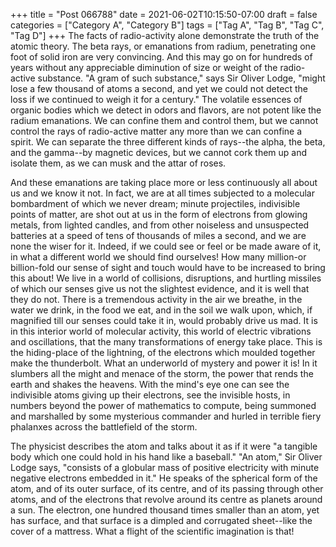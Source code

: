 +++
title = "Post 066788"
date = 2021-06-02T10:15:50-07:00
draft = false
categories = ["Category A", "Category B"]
tags = ["Tag A", "Tag B", "Tag C", "Tag D"]
+++
The facts of radio-activity alone demonstrate the truth of the atomic theory. The beta rays, or emanations from radium, penetrating one foot of solid iron are very convincing. And this may go on for hundreds of years without any appreciable diminution of size or weight of the radio-active substance. "A gram of such substance," says Sir Oliver Lodge, "might lose a few thousand of atoms a second, and yet we could not detect the loss if we continued to weigh it for a century." The volatile essences of organic bodies which we detect in odors and flavors, are not potent like the radium emanations. We can confine them and control them, but we cannot control the rays of radio-active matter any more than we can confine a spirit. We can separate the three different kinds of rays--the alpha, the beta, and the gamma--by magnetic devices, but we cannot cork them up and isolate them, as we can musk and the attar of roses.

And these emanations are taking place more or less continuously all about us and we know it not. In fact, we are at all times subjected to a molecular bombardment of which we never dream; minute projectiles, indivisible points of matter, are shot out at us in the form of electrons from glowing metals, from lighted candles, and from other noiseless and unsuspected batteries at a speed of tens of thousands of miles a second, and we are none the wiser for it. Indeed, if we could see or feel or be made aware of it, in what a different world we should find ourselves! How many million-or billion-fold our sense of sight and touch would have to be increased to bring this about! We live in a world of collisions, disruptions, and hurtling missiles of which our senses give us not the slightest evidence, and it is well that they do not. There is a tremendous activity in the air we breathe, in the water we drink, in the food we eat, and in the soil we walk upon, which, if magnified till our senses could take it in, would probably drive us mad. It is in this interior world of molecular activity, this world of electric vibrations and oscillations, that the many transformations of energy take place. This is the hiding-place of the lightning, of the electrons which moulded together make the thunderbolt. What an underworld of mystery and power it is! In it slumbers all the might and menace of the storm, the power that rends the earth and shakes the heavens. With the mind's eye one can see the indivisible atoms giving up their electrons, see the invisible hosts, in numbers beyond the power of mathematics to compute, being summoned and marshalled by some mysterious commander and hurled in terrible fiery phalanxes across the battlefield of the storm.

The physicist describes the atom and talks about it as if it were "a tangible body which one could hold in his hand like a baseball." "An atom," Sir Oliver Lodge says, "consists of a globular mass of positive electricity with minute negative electrons embedded in it." He speaks of the spherical form of the atom, and of its outer surface, of its centre, and of its passing through other atoms, and of the electrons that revolve around its centre as planets around a sun. The electron, one hundred thousand times smaller than an atom, yet has surface, and that surface is a dimpled and corrugated sheet--like the cover of a mattress. What a flight of the scientific imagination is that!

